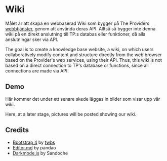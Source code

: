 # Wiki

Målet är att skapa en webbaserad Wiki som bygger på The Providers [webbtjänster](https://github.com/Shrimpis/TP), genom att använda deras API. Alltså så bygger inte denna wiki på en direkt anslutning till TP:s databas eller funktioner, då alla anslutningar sker via API.

The goal is to create a knowledge base website, a wiki, on which users collaboratively modify content and structure directly from the web browser based on the Provider's web services, using their API. Thus, this wiki is not based on a direct connection to TP's database or functions, since all connections are made via API.


## Demo

Här kommer det under ett senare skede läggas in bilder som visar upp vår wiki.

Here, at a later stage, pictures will be posted showing our wiki.

## Credits

 - [Bootstrap 4](https://github.com/twbs/bootstrap) by [twbs](https://github.com/orgs/twbs/people)
 - [Editor.md](https://github.com/pandao/editor.md) by pandao
 - [Darkmode.js](https://darkmodejs.learn.uno/) by Sandoche
